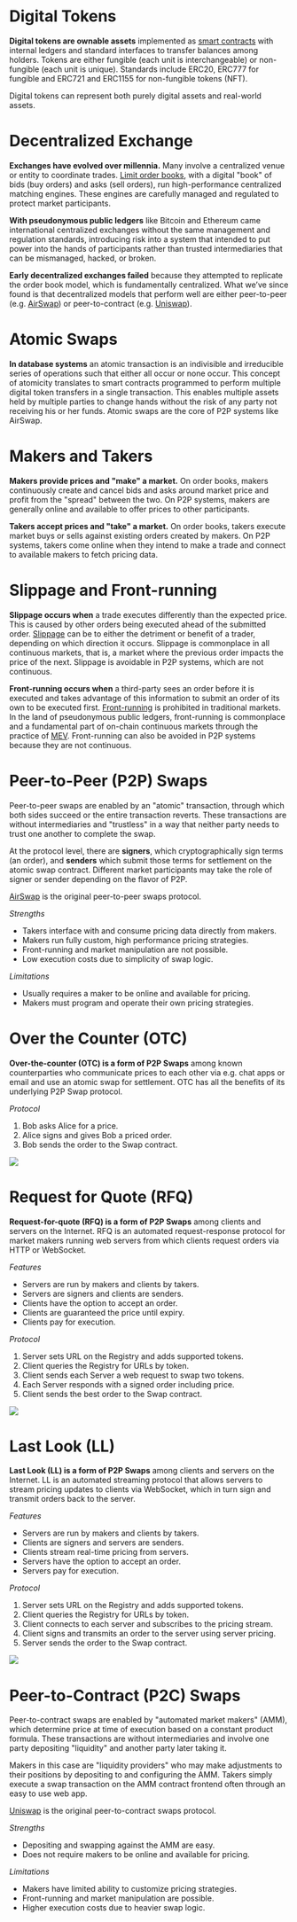 # Digital Tokens

**Digital tokens are ownable assets** implemented as [smart contracts](https://ethereum.org/en/smart-contracts/) with internal ledgers and standard interfaces to transfer balances among holders. Tokens are either fungible (each unit is interchangeable) or non-fungible (each unit is unique). Standards include ERC20, ERC777 for fungible and ERC721 and ERC1155 for non-fungible tokens (NFT).

Digital tokens can represent both purely digital assets and real-world assets.

# Decentralized Exchange

**Exchanges have evolved over millennia.** Many involve a centralized venue or entity to coordinate trades. [Limit order books](https://www.investopedia.com/terms/l/limitorderbook.asp), with a digital "book" of bids (buy orders) and asks (sell orders), run high-performance centralized matching engines. These engines are carefully managed and regulated to protect market participants.

**With pseudonymous public ledgers** like Bitcoin and Ethereum came international centralized exchanges without the same management and regulation standards, introducing risk into a system that intended to put power into the hands of participants rather than trusted intermediaries that can be mismanaged, hacked, or broken.

**Early decentralized exchanges failed** because they attempted to replicate the order book model, which is fundamentally centralized. What we’ve since found is that decentralized models that perform well are either peer-to-peer (e.g. [AirSwap](https://airswap.io/)) or peer-to-contract (e.g. [Uniswap](https://uniswap.org/)).

# Atomic Swaps

**In database systems** an atomic transaction is an indivisible and irreducible series of operations such that either all occur or none occur. This concept of atomicity translates to smart contracts programmed to perform multiple digital token transfers in a single transaction. This enables multiple assets held by multiple parties to change hands without the risk of any party not receiving his or her funds. Atomic swaps are the core of P2P systems like AirSwap.

# Makers and Takers

**Makers provide prices and "make" a market.** On order books, makers continuously create and cancel bids and asks around market price and profit from the "spread" between the two. On P2P systems, makers are generally online and available to offer prices to other participants.

**Takers accept prices and "take" a market.** On order books, takers execute market buys or sells against existing orders created by makers. On P2P systems, takers come online when they intend to make a trade and connect to available makers to fetch pricing data.

# Slippage and Front-running

**Slippage occurs when** a trade executes differently than the expected price. This is caused by other orders being executed ahead of the submitted order. [Slippage](https://www.investopedia.com/terms/s/slippage.asp) can be to either the detriment or benefit of a trader, depending on which direction it occurs. Slippage is commonplace in all continuous markets, that is, a market where the previous order impacts the price of the next. Slippage is avoidable in P2P systems, which are not continuous.

**Front-running occurs when** a third-party sees an order before it is executed and takes advantage of this information to submit an order of its own to be executed first. [Front-running](https://www.investopedia.com/terms/f/frontrunning.asp) is prohibited in traditional markets. In the land of pseudonymous public ledgers, front-running is commonplace and a fundamental part of on-chain continuous markets through the practice of [MEV](https://ethereum.org/en/developers/docs/mev/). Front-running can also be avoided in P2P systems because they are not continuous.

# Peer-to-Peer (P2P) Swaps

Peer-to-peer swaps are enabled by an "atomic" transaction, through which both sides succeed or the entire transaction reverts. These transactions are without intermediaries and "trustless" in a way that neither party needs to trust one another to complete the swap.

At the protocol level, there are **signers**, which cryptographically sign terms (an order), and **senders** which submit those terms for settlement on the atomic swap contract. Different market participants may take the role of signer or sender depending on the flavor of P2P.

[AirSwap](https://airswap.io/) is the original peer-to-peer swaps protocol.

_Strengths_

- Takers interface with and consume pricing data directly from makers.
- Makers run fully custom, high performance pricing strategies.
- Front-running and market manipulation are not possible.
- Low execution costs due to simplicity of swap logic.

_Limitations_

- Usually requires a maker to be online and available for pricing.
- Makers must program and operate their own pricing strategies.

# Over the Counter (OTC)

**Over-the-counter (OTC) is a form of P2P Swaps** among known counterparties who communicate prices to each other via e.g. chat apps or email and use an atomic swap for settlement. OTC has all the benefits of its underlying P2P Swap protocol.

_Protocol_

1. Bob asks Alice for a price.
2. Alice signs and gives Bob a priced order.
3. Bob sends the order to the Swap contract.

<img src="../images/otc-diagram.png" />

# Request for Quote (RFQ)

**Request-for-quote (RFQ) is a form of P2P Swaps** among clients and servers on the Internet. RFQ is an automated request-response protocol for market makers running web servers from which clients request orders via HTTP or WebSocket.

_Features_

- Servers are run by makers and clients by takers.
- Servers are signers and clients are senders.
- Clients have the option to accept an order.
- Clients are guaranteed the price until expiry.
- Clients pay for execution.

_Protocol_

1. Server sets URL on the Registry and adds supported tokens.
2. Client queries the Registry for URLs by token.
3. Client sends each Server a web request to swap two tokens.
4. Each Server responds with a signed order including price.
5. Client sends the best order to the Swap contract.

<img src="../images/rfq-diagram.png" />

# Last Look (LL)

**Last Look (LL) is a form of P2P Swaps** among clients and servers on the Internet. LL is an automated streaming protocol that allows servers to stream pricing updates to clients via WebSocket, which in turn sign and transmit orders back to the server.

_Features_

- Servers are run by makers and clients by takers.
- Clients are signers and servers are senders.
- Clients stream real-time pricing from servers.
- Servers have the option to accept an order.
- Servers pay for execution.

_Protocol_

1. Server sets URL on the Registry and adds supported tokens.
2. Client queries the Registry for URLs by token.
3. Client connects to each server and subscribes to the pricing stream.
4. Client signs and transmits an order to the server using server pricing.
5. Server sends the order to the Swap contract.

<img src="../images/ll-diagram.png" />

# Peer-to-Contract (P2C) Swaps

Peer-to-contract swaps are enabled by "automated market makers" (AMM), which determine price at time of execution based on a constant product formula. These transactions are without intermediaries and involve one party depositing "liquidity" and another party later taking it.

Makers in this case are "liquidity providers" who may make adjustments to their positions by depositing to and configuring the AMM. Takers simply execute a swap transaction on the AMM contract frontend often through an easy to use web app.

[Uniswap](https://uniswap.org/) is the original peer-to-contract swaps protocol.

_Strengths_

- Depositing and swapping against the AMM are easy.
- Does not require makers to be online and available for pricing.

_Limitations_

- Makers have limited ability to customize pricing strategies.
- Front-running and market manipulation are possible.
- Higher execution costs due to heavier swap logic.
